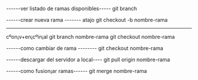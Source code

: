 
------ver listado de ramas disponibles-----
git branch


------crear nueva rama -------
atajo
git checkout -b nombre-rama

---------
cºon¡v+en¡cºin¡al
git branch nombre-rama
git checkout nombre-rama


------como cambiar de rama --------
git checkout nombre-rama

------descargar del servidor a local----
git pull origin nombre-rama


------como fusion¡ar ramas------
git merge nombre-rama

